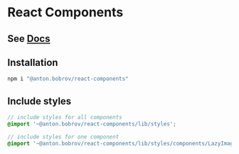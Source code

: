 # React Components

## See [Docs](https://antonbobrov.github.io/react-kit/)

## Installation

```bash
npm i "@anton.bobrov/react-components"
```

## Include styles

```scss
// include styles for all components
@import '~@anton.bobrov/react-components/lib/styles';

// include styles for one component
@import '~@anton.bobrov/react-components/lib/styles/components/LazyImage';
```